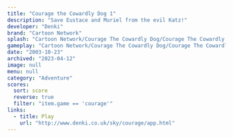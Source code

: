 ```yaml
---
title: "Courage the Cowardly Dog 1"
description: "Save Eustace and Muriel from the evil Katz!"
developer: "Denki"
brand: "Cartoon Network"
splash: "Cartoon Network/Courage The Cowardly Dog/Courage The Cowardly Dog/Splash.jpg"
gameplay: "Cartoon Network/Courage The Cowardly Dog/Courage The Cowardly Dog/FirstFloor.jpg"
date: "2003-10-23"
archived: "2023-04-12"
image: null
menu: null
category: "Adventure"
scores:
  sort: score
  reverse: true
  filter: "item.game == 'courage'"
links:
  - title: Play
    url: "http://www.denki.co.uk/sky/courage/app.html"
---
```

